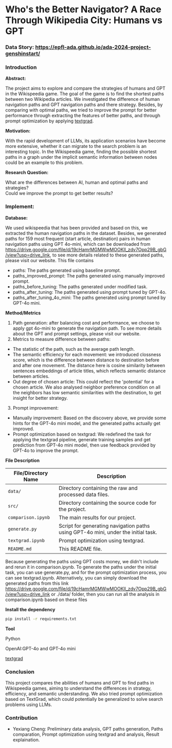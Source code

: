 # Who's the Better Navigator? A Race Through Wikipedia City: Humans vs GPT

### Data Story: https://epfl-ada.github.io/ada-2024-project-genshinstart/
### Introduction

**Abstract:**

The project aims to explore and compare the strategies of humans and GPT in the Wikispeedia game. The goal of the game is to find the shortest paths between two Wikipedia articles. We investigated the difference of human navigation paths and GPT navigation paths and there strategy. Besides, by comparing with optimal paths, we tried to improve the prompt for better performance through extracting the features of better paths, and through prompt optimization by applying [textgrad](https://arxiv.org/abs/2406.07496).

**Motivation:**

With the rapid development of LLMs, its application scenarios have become more extensive, whether it can migrate to the search problem is an interesting topic. In the Wikispeedia game, finding the possible shortest paths in a graph under the implicit semantic information between nodes could be an example to this problem.

**Research Question:**

What are the differences between AI, human and optimal paths and strategies?  
Could we improve the prompt to get better results?

### Implement: 

**Database:**

We used wikispeedia that has been provided and based on this, we extracted the human navigation paths in the dataset. Besides, we generated paths for 159 most frequent (start article, destination) pairs in human navigation paths using GPT 4o-mini, which can be downloaded from https://drive.google.com/file/d/19cHamrMGMWwMOOKIl_zdv7Opp29B_gbG/view?usp=drive_link, to see more details related to these generated paths, please visit our website.
This file contains
- paths: The paths generated using baseline prompt.
- paths_improved_prompt: The paths generated using manually improved prompt.
- paths_before_tuning: The paths generated under modified task.
- paths_after_tuning: The paths generated using prompt tuned by GPT-4o.
- paths_after_tuning_4o_mini: The paths generated using prompt tuned by GPT-4o mini.

**Method/Metrics**

1. Path generation: after balancing cost and performance, we choose to apply gpt 4o-mini to generate the navigation path. To see more details about the GPT and prompt settings, please visit our website.
2. Metrics to measure difference between paths: 
- The statistic of the path, such as the average path length. 
- The semantic efficiency for each movement: we introduced clossness score, which is the difference between distance to destination before and after one movement. The distance here is cosine similarity between sentences embeddings of article titles, which reflects semantic distance between articles.
- Out degree of chosen article: This could reflect the 'potential' for a chosen article. We also analysed neighbor preference condition on all the neighbors has low semantic similarities with the destination, to get insight for better strategy.
3. Prompt improvement: 
- Manually improvement: Based on the discovery above, we provide some hints for the GPT-4o mini model, and the generated paths actually get improved.
- Prompt optimization based on textgrad: We redefined the task for applying the textgrad pipeline, generate training samples and get prediction from GPT-4o mini model, then use feedback provided by GPT-4o to improve the prompt.

**File Description**

| File/Directory Name         | Description                                                                 |
| --------------------------- | --------------------------------------------------------------------------- |
| `data/`                     | Directory containing the raw and processed data files.                      |
| `src/`                      | Directory containing the source code for the project.                       |
| `comparison.ipynb`          | The main results for our project. |
| `generate.py`          | Script for generating navigation paths using GPT-4o mini, under the initial task. |
| `textgrad.ipynb`          | Prompt optimization using textgrad. |
| `README.md`                 | This README file.                                                           |

Because generating the paths using GPT costs money, we didn't include and rerun it in comparison.ipynb. To generate the paths under the initial task, you can use generate.py, and for the prompt optimization process, you can see textgrad.ipynb. Alternatively, you can simply download the generated paths from this link https://drive.google.com/file/d/19cHamrMGMWwMOOKIl_zdv7Opp29B_gbG/view?usp=drive_link or ./data/ folder, then you can run all the analysis in comparison.ipynb based on these files

**Install the dependency**
```bash
pip install -r requirements.txt
```

**Tool**

Python

OpenAI:GPT-4o and GPT-4o mini

[textgrad](https://arxiv.org/abs/2406.07496)
       

### Conclusion

This project compares the abilities of humans and GPT to find paths in Wikispeedia games, aiming to understand the differences in strategy, efficiency, and semantic understanding. We also tried prompt optimization based on TextGrad, which could potentially be generalized to solve search problems using LLMs.

### Contribution
- Yexiang Cheng: Preliminary data analysis, GPT paths generation, Paths comparation, Prompt optimization using textgrad and analysis, Result explaination.


